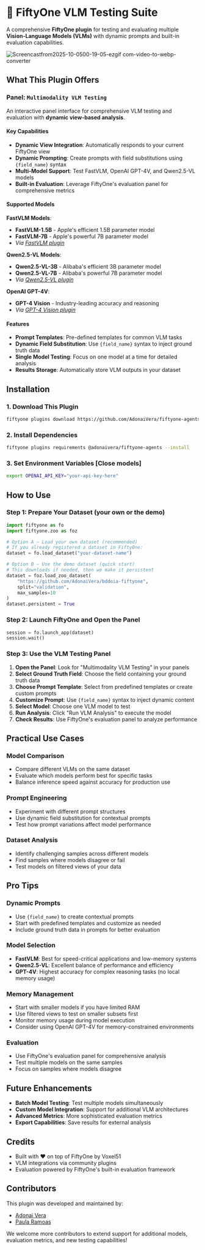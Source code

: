 # 🤖 FiftyOne VLM Testing Suite

A comprehensive **FiftyOne plugin** for testing and evaluating multiple **Vision-Language Models (VLMs)** with dynamic prompts and built-in evaluation capabilities.

![Screencastfrom2025-10-0500-19-05-ezgif com-video-to-webp-converter](https://github.com/user-attachments/assets/81d8a15d-ff3e-425b-9f6e-21b4da179c1b)

## What This Plugin Offers

### Panel: `Multimodality VLM Testing`

An interactive panel interface for comprehensive VLM testing and evaluation with **dynamic view-based analysis**.

#### **Key Capabilities**

- **Dynamic View Integration**: Automatically responds to your current FiftyOne view
- **Dynamic Prompting**: Create prompts with field substitutions using `{field_name}` syntax
- **Multi-Model Support**: Test FastVLM, OpenAI GPT-4V, and Qwen2.5-VL models
- **Built-in Evaluation**: Leverage FiftyOne's evaluation panel for comprehensive metrics

#### **Supported Models**

**FastVLM Models**:
- **FastVLM-1.5B** - Apple's efficient 1.5B parameter model
- **FastVLM-7B** - Apple's powerful 7B parameter model
- *Via [FastVLM plugin](https://github.com/harpreetsahota204/fast_vlm)*

**Qwen2.5-VL Models**:
- **Qwen2.5-VL-3B** - Alibaba's efficient 3B parameter model
- **Qwen2.5-VL-7B** - Alibaba's powerful 7B parameter model
- *Via [Qwen2.5-VL plugin](https://github.com/harpreetsahota204/qwen2_5_vl)*

**OpenAI GPT-4V**:
- **GPT-4 Vision** - Industry-leading accuracy and reasoning
- *Via [GPT-4 Vision plugin](https://github.com/jacobmarks/gpt4-vision-plugin)*

#### **Features**

- **Prompt Templates**: Pre-defined templates for common VLM tasks
- **Dynamic Field Substitution**: Use `{field_name}` syntax to inject ground truth data
- **Single Model Testing**: Focus on one model at a time for detailed analysis
- **Results Storage**: Automatically store VLM outputs in your dataset

## Installation

### 1. Download This Plugin

```bash
fiftyone plugins download https://github.com/AdonaiVera/fiftyone-agents
```

### 2. Install Dependencies

```bash
fiftyone plugins requirements @adonaivera/fiftyone-agents --install
```

### 3. Set Environment Variables [Close models]

```bash
export OPENAI_API_KEY="your-api-key-here"
```

## How to Use

### **Step 1: Prepare Your Dataset (your own or the demo)**

```python
import fiftyone as fo
import fiftyone.zoo as foz

# Option A — Load your own dataset (recommended)
# If you already registered a dataset in FiftyOne:
dataset = fo.load_dataset("your-dataset-name")

# Option B — Use the demo dataset (quick start)
# This downloads if needed, then we make it persistent
dataset = foz.load_zoo_dataset(
    "https://github.com/AdonaiVera/bddoia-fiftyone",
    split="validation",
    max_samples=10
)
dataset.persistent = True
```

### **Step 2: Launch FiftyOne and Open the Panel**

```python
session = fo.launch_app(dataset)
session.wait()
```

### **Step 3: Use the VLM Testing Panel**

1. **Open the Panel**: Look for "Multimodality VLM Testing" in your panels
2. **Select Ground Truth Field**: Choose the field containing your ground truth data
3. **Choose Prompt Template**: Select from predefined templates or create custom prompts
4. **Customize Prompt**: Use `{field_name}` syntax to inject dynamic content
5. **Select Model**: Choose one VLM model to test
6. **Run Analysis**: Click "Run VLM Analysis" to execute the model
7. **Check Results**: Use FiftyOne's evaluation panel to analyze performance

## Practical Use Cases

### **Model Comparison**
- Compare different VLMs on the same dataset
- Evaluate which models perform best for specific tasks
- Balance inference speed against accuracy for production use

### **Prompt Engineering**
- Experiment with different prompt structures
- Use dynamic field substitution for contextual prompts
- Test how prompt variations affect model performance

### **Dataset Analysis**
- Identify challenging samples across different models
- Find samples where models disagree or fail
- Test models on filtered views of your data

## Pro Tips

### **Dynamic Prompts**
- Use `{field_name}` to create contextual prompts
- Start with predefined templates and customize as needed
- Include ground truth data in prompts for better evaluation

### **Model Selection**
- **FastVLM**: Best for speed-critical applications and low-memory systems
- **Qwen2.5-VL**: Excellent balance of performance and efficiency
- **GPT-4V**: Highest accuracy for complex reasoning tasks (no local memory usage)

### **Memory Management**
- Start with smaller models if you have limited RAM
- Use filtered views to test on smaller subsets first
- Monitor memory usage during model execution
- Consider using OpenAI GPT-4V for memory-constrained environments

### **Evaluation**
- Use FiftyOne's evaluation panel for comprehensive analysis
- Test multiple models on the same samples
- Focus on samples where models disagree

## Future Enhancements

- **Batch Model Testing**: Test multiple models simultaneously
- **Custom Model Integration**: Support for additional VLM architectures
- **Advanced Metrics**: More sophisticated evaluation metrics
- **Export Capabilities**: Save results for external analysis

## Credits

* Built with ❤️ on top of FiftyOne by Voxel51
* VLM integrations via community plugins
* Evaluation powered by FiftyOne's built-in evaluation framework

## Contributors

This plugin was developed and maintained by:

* [Adonai Vera](https://github.com/AdonaiVera) 
* [Paula Ramoas](https://github.com/paularamo) 

We welcome more contributors to extend support for additional models, evaluation metrics, and new testing capabilities!
